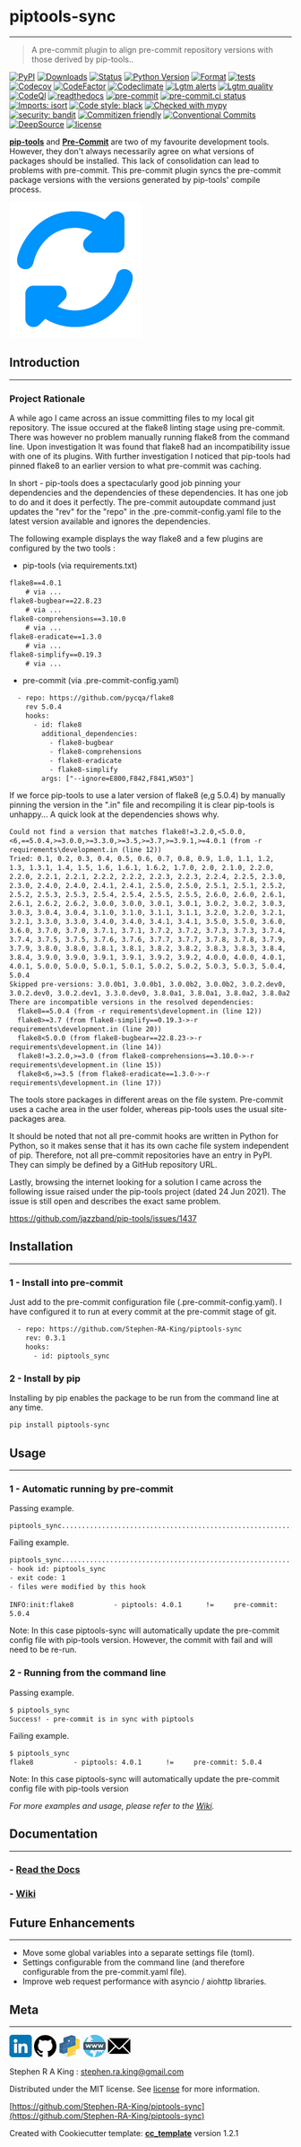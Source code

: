 # piptools-sync

---

> A pre-commit plugin to align pre-commit repository versions with those derived by pip-tools..

[![PyPI][pypi-image]][pypi-url]
[![Downloads][downloads-image]][downloads-url]
[![Status][status-image]][pypi-url]
[![Python Version][python-version-image]][pypi-url]
[![Format][format-image]][pypi-url]
[![tests][tests-image]][tests-url]
[![Codecov][codecov-image]][codecov-url]
[![CodeFactor][codefactor-image]][codefactor-url]
[![Codeclimate][codeclimate-image]][codeclimate-url]
[![Lgtm alerts][lgtm-alerts-image]][lgtm-alerts-url]
[![Lgtm quality][lgtm-quality-image]][lgtm-quality-url]
[![CodeQl][codeql-image]][codeql-url]
[![readthedocs][readthedocs-image]][readthedocs-url]
[![pre-commit][pre-commit-image]][pre-commit-url]
[![pre-commit.ci status][pre-commit.ci-image]][pre-commit.ci-url]
[![Imports: isort][isort-image]][isort-url]
[![Code style: black][black-image]][black-url]
[![Checked with mypy][mypy-image]][mypy-url]
[![security: bandit][bandit-image]][bandit-url]
[![Commitizen friendly][commitizen-image]][commitizen-url]
[![Conventional Commits][conventional-commits-image]][conventional-commits-url]
[![DeepSource][deepsource-image]][deepsource-url]
[![license][license-image]][license-url]

[**pip-tools**][pip-tools-url] and [**Pre-Commit**][pre-commit-url] are two of my favourite development tools. However, they don't always necessarily agree
on what versions of packages should be installed.
This lack of consolidation can lead to problems with pre-commit.
This pre-commit plugin syncs the pre-commit package versions with the versions generated by pip-tools' compile process.

![](assets/header.png)

## Introduction

---

### Project Rationale

A while ago I came across an issue committing files to my local git repository. The issue occured at the flake8 linting stage using pre-commit.
There was however no problem manually running flake8 from the command line. Upon investigation It was found that flake8 had an
incompatibility issue with one of its plugins.
With further investigation I noticed that pip-tools had pinned flake8 to an earlier version to what pre-commit was caching.

In short - pip-tools does a spectacularly good job pinning your dependencies and the dependencies of these dependencies. It has one job to do and it does it perfectly.
The pre-commit autoupdate command just updates the "rev" for the "repo" in the .pre-commit-config.yaml file to the latest version available and ignores the dependencies.

The following example displays the way flake8 and a few plugins are configured by the two tools :

- pip-tools (via requirements.txt)

```shell
flake8==4.0.1
    # via ...
flake8-bugbear==22.8.23
    # via ...
flake8-comprehensions==3.10.0
    # via ...
flake8-eradicate==1.3.0
    # via ...
flake8-simplify==0.19.3
    # via ...
```

- pre-commit (via .pre-commit-config.yaml)

```shell
  - repo: https://github.com/pycqa/flake8
    rev 5.0.4
    hooks:
      - id: flake8
        additional_dependencies:
          - flake8-bugbear
          - flake8-comprehensions
          - flake8-eradicate
          - flake8-simplify
        args: ["--ignore=E800,F842,F841,W503"]
```

If we force pip-tools to use a later version of flake8 (e,g 5.0.4) by manually pinning the version in the ".in" file and recompiling it is clear pip-tools is unhappy... A quick look at the dependencies shows why.

```shell
Could not find a version that matches flake8!=3.2.0,<5.0.0,<6,==5.0.4,>=3.0.0,>=3.3.0,>=3.5,>=3.7,>=3.9.1,>=4.0.1 (from -r requirements\development.in (line 12))
Tried: 0.1, 0.2, 0.3, 0.4, 0.5, 0.6, 0.7, 0.8, 0.9, 1.0, 1.1, 1.2, 1.3, 1.3.1, 1.4, 1.5, 1.6, 1.6.1, 1.6.2, 1.7.0, 2.0, 2.1.0, 2.2.0, 2.2.0, 2.2.1, 2.2.1, 2.2.2, 2.2.2, 2.2.3, 2.2.3, 2.2.4, 2.2.5, 2.3.0, 2.3.0, 2.4.0, 2.4.0, 2.4.1, 2.4.1, 2.5.0, 2.5.0, 2.5.1, 2.5.1, 2.5.2, 2.5.2, 2.5.3, 2.5.3, 2.5.4, 2.5.4, 2.5.5, 2.5.5, 2.6.0, 2.6.0, 2.6.1, 2.6.1, 2.6.2, 2.6.2, 3.0.0, 3.0.0, 3.0.1, 3.0.1, 3.0.2, 3.0.2, 3.0.3, 3.0.3, 3.0.4, 3.0.4, 3.1.0, 3.1.0, 3.1.1, 3.1.1, 3.2.0, 3.2.0, 3.2.1, 3.2.1, 3.3.0, 3.3.0, 3.4.0, 3.4.0, 3.4.1, 3.4.1, 3.5.0, 3.5.0, 3.6.0, 3.6.0, 3.7.0, 3.7.0, 3.7.1, 3.7.1, 3.7.2, 3.7.2, 3.7.3, 3.7.3, 3.7.4, 3.7.4, 3.7.5, 3.7.5, 3.7.6, 3.7.6, 3.7.7, 3.7.7, 3.7.8, 3.7.8, 3.7.9, 3.7.9, 3.8.0, 3.8.0, 3.8.1, 3.8.1, 3.8.2, 3.8.2, 3.8.3, 3.8.3, 3.8.4, 3.8.4, 3.9.0, 3.9.0, 3.9.1, 3.9.1, 3.9.2, 3.9.2, 4.0.0, 4.0.0, 4.0.1, 4.0.1, 5.0.0, 5.0.0, 5.0.1, 5.0.1, 5.0.2, 5.0.2, 5.0.3, 5.0.3, 5.0.4, 5.0.4
Skipped pre-versions: 3.0.0b1, 3.0.0b1, 3.0.0b2, 3.0.0b2, 3.0.2.dev0, 3.0.2.dev0, 3.0.2.dev1, 3.3.0.dev0, 3.8.0a1, 3.8.0a1, 3.8.0a2, 3.8.0a2
There are incompatible versions in the resolved dependencies:
  flake8==5.0.4 (from -r requirements\development.in (line 12))
  flake8>=3.7 (from flake8-simplify==0.19.3->-r requirements\development.in (line 20))
  flake8<5.0.0 (from flake8-bugbear==22.8.23->-r requirements\development.in (line 14))
  flake8!=3.2.0,>=3.0 (from flake8-comprehensions==3.10.0->-r requirements\development.in (line 15))
  flake8<6,>=3.5 (from flake8-eradicate==1.3.0->-r requirements\development.in (line 17))
```

The tools store packages in different areas on the file system. Pre-commit uses a cache area in the user folder, whereas pip-tools uses the usual site-packages area.

It should be noted that not all pre-commit hooks are written in Python for Python, so it makes sense that it has its own cache file system independent of pip.
Therefore, not all pre-commit repositories have an entry in PyPI. They can simply be defined by a GitHub repository URL.

Lastly, browsing the internet looking for a solution I came across the following issue raised under the pip-tools project (dated 24 Jun 2021).
The issue is still open and describes the exact same problem.

https://github.com/jazzband/pip-tools/issues/1437

## Installation

---

### 1 - Install into pre-commit

Just add to the pre-commit configuration file (.pre-commit-config.yaml).
I have configured it to run at every commit at the pre-commit stage of git.

```shell
  - repo: https://github.com/Stephen-RA-King/piptools-sync
    rev: 0.3.1
    hooks:
      - id: piptools_sync
```

### 2 - Install by pip

Installing by pip enables the package to be run from the command line at any time.

```sh
pip install piptools-sync
```

## Usage

---

### 1 - Automatic running by pre-commit

Passing example.

```shell
piptools_sync............................................................Passed
```

Failing example.

```shell
piptools_sync............................................................Failed
- hook id: piptools_sync
- exit code: 1
- files were modified by this hook

INFO:init:flake8          - piptools: 4.0.1      !=     pre-commit: 5.0.4
```

Note: In this case piptools-sync will automatically update the pre-commit config file with pip-tools version.
However, the commit with fail and will need to be re-run.

### 2 - Running from the command line

Passing example.

```shell
$ piptools_sync
Success! - pre-commit is in sync with piptools
```

Failing example.

```shell
$ piptools_sync
flake8          - piptools: 4.0.1      !=     pre-commit: 5.0.4
```

Note: In this case piptools-sync will automatically update the pre-commit config file with pip-tools version

_For more examples and usage, please refer to the [Wiki][wiki]._

## Documentation

---

### - [**Read the Docs**](https://piptools-sync.readthedocs.io/en/latest/)

### - [**Wiki**](https://github.com/Stephen-RA-King/piptools-sync/wiki)

## Future Enhancements

---

- Move some global variables into a separate settings file (toml).
- Settings configurable from the command line (and therefore configurable from the pre-commit.yaml file).
- Improve web request performance with asyncio / aiohttp libraries.

## Meta

---

[![](assets/linkedin.png)](https://www.linkedin.com/in/sr-king)
[![](assets/github.png)](https://github.com/Stephen-RA-King)
[![](assets/pypi.png)](https://pypi.org/project/piptools-sync)
[![](assets/www.png)](https://www.justpython.tech)
[![](assets/email.png)](mailto:sking.github@gmail.com)

Stephen R A King : stephen.ra.king@gmail.com

Distributed under the MIT license. See [license][license-url] for more information.

[https://github.com/Stephen-RA-King/piptools-sync](https://github.com/Stephen-RA-King/piptools-sync)

Created with Cookiecutter template: [**cc_template**][cc_template-url] version 1.2.1

<!-- Markdown link & img dfn's -->

[bandit-image]: https://img.shields.io/badge/security-bandit-yellow.svg
[bandit-url]: https://github.com/PyCQA/bandit
[black-image]: https://img.shields.io/badge/code%20style-black-000000.svg
[black-url]: https://github.com/psf/black
[cc_template-url]: https://github.com/Stephen-RA-King/cc_template
[codeclimate-image]: https://api.codeclimate.com/v1/badges/9543c409696e9976a987/maintainability
[codeclimate-url]: https://codeclimate.com/github/Stephen-RA-King/piptools-sync/maintainability
[codecov-image]: https://codecov.io/gh/Stephen-RA-King/piptools-sync/branch/main/graph/badge.svg
[codecov-url]: https://app.codecov.io/gh/Stephen-RA-King/piptools-sync
[codefactor-image]: https://www.codefactor.io/repository/github/Stephen-RA-King/piptools-sync/badge
[codefactor-url]: https://www.codefactor.io/repository/github/Stephen-RA-King/piptools-sync
[codeql-image]: https://github.com/Stephen-RA-King/piptools-sync/actions/workflows/codeql-analysis.yml/badge.svg
[codeql-url]: https://github.com/Stephen-RA-King/piptools-sync/actions/workflows/codeql-analysis.yml
[commitizen-image]: https://img.shields.io/badge/commitizen-friendly-brightgreen.svg
[commitizen-url]: http://commitizen.github.io/cz-cli/
[conventional-commits-image]: https://img.shields.io/badge/Conventional%20Commits-1.0.0-yellow.svg?style=flat-square
[conventional-commits-url]: https://conventionalcommits.org
[deepsource-image]: https://static.deepsource.io/deepsource-badge-light-mini.svg
[deepsource-url]: https://deepsource.io/gh/Stephen-RA-King/piptools-sync/?ref=repository-badge
[downloads-image]: https://static.pepy.tech/personalized-badge/piptools-sync?period=total&units=international_system&left_color=black&right_color=orange&left_text=Downloads
[downloads-url]: https://pepy.tech/project/piptools-sync
[format-image]: https://img.shields.io/pypi/format/piptools-sync
[isort-image]: https://img.shields.io/badge/%20imports-isort-%231674b1?style=flat&labelColor=ef8336
[isort-url]: https://github.com/pycqa/isort/
[lgtm-alerts-image]: https://img.shields.io/lgtm/alerts/g/Stephen-RA-King/piptools-sync.svg?logo=lgtm&logoWidth=18
[lgtm-alerts-url]: https://lgtm.com/projects/g/Stephen-RA-King/piptools-sync/alerts/
[lgtm-quality-image]: https://img.shields.io/lgtm/grade/python/g/Stephen-RA-King/piptools-sync.svg?logo=lgtm&logoWidth=18
[lgtm-quality-url]: https://lgtm.com/projects/g/Stephen-RA-King/piptools-sync/context:python
[license-image]: https://img.shields.io/pypi/l/piptools-sync
[license-url]: https://github.com/Stephen-RA-King/piptools-sync/blob/main/LICENSE
[mypy-image]: http://www.mypy-lang.org/static/mypy_badge.svg
[mypy-url]: http://mypy-lang.org/
[pip-tools-url]: https://github.com/jazzband/pip-tools/
[pre-commit-image]: https://img.shields.io/badge/pre--commit-enabled-brightgreen?logo=pre-commit&logoColor=white
[pre-commit-url]: https://github.com/pre-commit/pre-commit
[pre-commit.ci-image]: https://results.pre-commit.ci/badge/github/Stephen-RA-King/piptools-sync/main.svg
[pre-commit.ci-url]: https://results.pre-commit.ci/latest/github/Stephen-RA-King/piptools-sync/main
[pypi-url]: https://pypi.org/project/piptools-sync/
[pypi-image]: https://img.shields.io/pypi/v/piptools-sync.svg
[python-version-image]: https://img.shields.io/pypi/pyversions/piptools-sync
[readthedocs-image]: https://readthedocs.org/projects/piptools-sync/badge/?version=latest
[readthedocs-url]: https://piptools-sync.readthedocs.io/en/latest/?badge=latest
[status-image]: https://img.shields.io/pypi/status/piptools-sync.svg
[tests-image]: https://github.com/Stephen-RA-King/piptools-sync/actions/workflows/tests.yml/badge.svg
[tests-url]: https://github.com/Stephen-RA-King/piptools-sync/actions/workflows/tests.yml
[wiki]: https://github.com/Stephen-RA-King/piptools-sync/wiki
